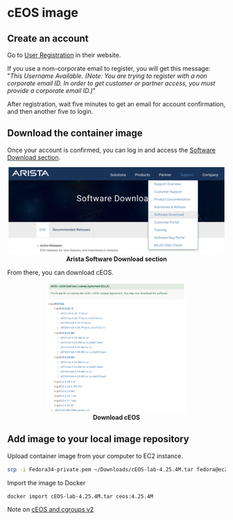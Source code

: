# cEOS image

## Create an account

Go to [User Registration](https://www.arista.com/en/user-registration) in their website.


If you use a nom-corporate email to register, you will get this message: "_This Username Available. (Note: You are trying to register with a non corporate email ID. In order to get customer or partner access, you must provide a corporate email ID.)_"

After registration, wait five minutes to get an email for account confirmation, and then another five to login.

## Download the container image

Once your account is confirmed, you can log in and access the [Software Download section](https://www.arista.com/en/support/software-download).

<p align="center">
  <img height="200" title="Software Download section" src="../pictures/Arista_Download.png"><br>
  <b>Arista Software Download section</b><br>
</p>

From there, you can download cEOS.

<p align="center">
  <img height="300" title="Download cEOS" src="../pictures/Download_cEOS.png"><br>
  <b>Download cEOS</b><br>
</p>

## Add image to your local image repository

Upload container image from your computer to EC2 instance.

```bash
scp -i Fedora34-private.pem ~/Downloads/cEOS-lab-4.25.4M.tar fedora@ec2-44-192-86-27.compute-1.amazonaws.com:/home/fedora
```

Import the image to Docker

```bash
docker import cEOS-lab-4.25.4M.tar ceos:4.25.4M
```

Note on [cEOS and cgroups v2](https://github.com/srl-labs/containerlab/issues/467)